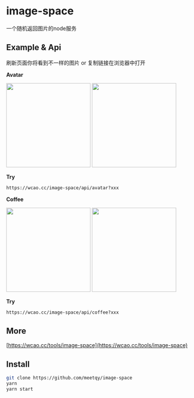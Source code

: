 # image-space

一个随机返回图片的node服务

## Example & Api

刷新页面你将看到不一样的图片 or 复制链接在浏览器中打开

**Avatar**

<div>
  <img width="225" src="https://wcao.cc/image-space/api/avatar?1" />
  <img width="225" src="https://wcao.cc/image-space/api/avatar?2" />
</div>

**Try**
``` html
https://wcao.cc/image-space/api/avatar?xxx 
```

**Coffee**

<div>
  <img width="225" src="https://wcao.cc/image-space/api/coffee?1" />
  <img width="225" src="https://wcao.cc/image-space/api/coffee?2" />
</div>

**Try**
``` html
https://wcao.cc/image-space/api/coffee?xxx 
```

## More

[https://wcao.cc/tools/image-space](https://wcao.cc/tools/image-space)

## Install

``` bash
git clone https://github.com/meetqy/image-space
yarn 
yarn start
```
